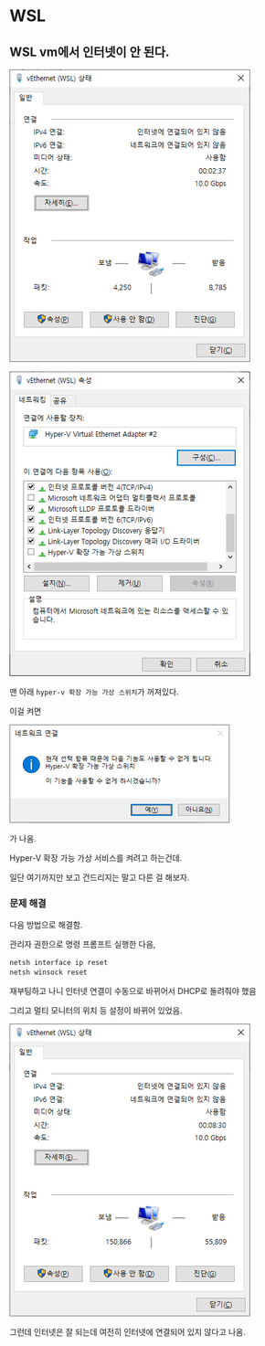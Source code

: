 # WSL

## WSL vm에서 인터넷이 안 된다.

![](img/20250508111049.png)

![](img/20250508111725.png)

맨 아래 `hyper-v 확장 가능 가상 스위치`가 꺼져있다.

이걸 켜면

![](img/20250508111911.png)

가 나옴.

Hyper-V 확장 가능 가상 서비스를 켜려고 하는건데.

일단 여기까지만 보고 건드리지는 말고 다른 걸 해보자.


### 문제 해결

다음 방법으로 해결함.

관리자 권한으로 명령 프롬프트 실행한 다음,

```ps
netsh interface ip reset
netsh winsock reset
```
재부팅하고 나니 인터넷 연결이 수동으로 바뀌어서 DHCP로 돌려줘야 했음

그리고 멀티 모니터의 위치 등 설정이 바뀌어 있었음.


![](img/20250508114720.png)

그런데 인터넷은 잘 되는데 여전히 인터넷에 연결되어 있지 않다고 나옴.

